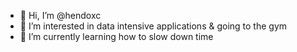 - 👋 Hi, I’m @hendoxc
- 👀 I’m interested in data intensive applications & going to the gym
- 🌱 I’m currently learning how to slow down time
<!---
hendoxc/hendoxc is a ✨ special ✨ repository because its `README.md` (this file) appears on your GitHub profile.
You can click the Preview link to take a look at your changes.
--->
